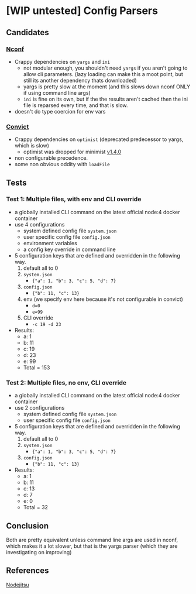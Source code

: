 # [WIP untested] Config Parsers

## Candidates

### [Nconf](https://www.npmjs.com/package/nconf)

- Crappy dependencies on `yargs` and `ini`
    - not modular enough, you shouldn't need `yargs` if you aren't going to allow cli parameters.
     (lazy loading can make this a moot point, but still its another dependency thats downloaded)
    - yargs is pretty slow at the moment (and this slows down nconf ONLY if using command line args)
    - `ini` is fine on its own, but if the the results aren't cached then the ini file is reparsed every time, and that is slow.
- doesn't do type coercion for env vars

### [Convict](https://www.npmjs.com/package/convict)

- Crappy dependencies on `optimist` (deprecated predecessor to yargs, which is slow)
    - optimist was dropped for minimist [v1.4.0](https://github.com/mozilla/node-convict/issues/149)
- non configurable precedence.
- some non obvious oddity with `loadFile`

## Tests

### Test 1: Multiple files, with env and CLI override

- a globally installed CLI command on the latest official node:4 docker container
- use 4 configurations
    - system defined config file `system.json`
    - user specific config file  `config.json`
    - environment variables
    - a config key override in command line
- 5 configuration keys that are defined and overridden in the following way.
    1. default all to 0
    2. `system.json`
        - `{"a": 1, "b": 3, "c": 5, "d": 7}`
    3. `config.json`
        - `{"b": 11, "c": 13}`
    4. env (we specify env here because it's not configurable in convict)
        - `d=0`
        - `e=99`
    5. CLI override
        - `-c 19 -d 23`
- Results:
    - a: 1
    - b: 11
    - c: 19
    - d: 23
    - e: 99
    - Total = 153

### Test 2: Multiple files, no env, CLI override

- a globally installed CLI command on the latest official node:4 docker container
- use 2 configurations
    - system defined config file `system.json`
    - user specific config file  `config.json`
- 5 configuration keys that are defined and overridden in the following way.
    1. default all to 0
    2. `system.json`
        - `{"a": 1, "b": 3, "c": 5, "d": 7}`
    3. `config.json`
        - `{"b": 11, "c": 13}`
- Results:
    - a: 1
    - b: 11
    - c: 13
    - d: 7
    - e: 0
    - Total = 32

## Conclusion

Both are pretty equivalent unless command line args are used in nconf,
which makes it a lot slower, but that is the yargs parser (which they are investigating on improving)

## References

[Nodejitsu](https://blog.nodejitsu.com/npmawesome-managing-app-configuration-with-convict)